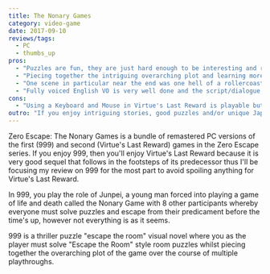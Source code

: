 ```yaml
---
title: The Nonary Games
category: video-game
date: 2017-09-10
reviews/tags:
  - PC
  - thumbs_up
pros:
  - "Puzzles are fun, they are just hard enough to be interesting and rewarding while not being frustrating."
  - "Piecing together the intriguing overarching plot and learning more about various the characters is very enjoyable."
  - "One scene in particular near the end was one hell of a rollercoaster that I won't be forgetting any time soon."
  - "Fully voiced English VO is very well done and the script/dialogue is well written."
cons:
  - "Using a Keyboard and Mouse in Virtue's Last Reward is playable but a little awkward, I'm assuming because the game was originally developed for the PSP whereas 999 was developed for the more PC-like (at least in terms of controls) DS."
outro: "If you enjoy intriguing stories, good puzzles and/or unique Japanese games then you can hardly go wrong with Zero Escape: The Nonary Games."
---
```


Zero Escape: The Nonary Games is a bundle of remastered PC versions of the first (999) and second (Virtue's Last Reward) games in the Zero Escape series. If you enjoy 999, then you'll enjoy Virtue's Last Reward because it is very good sequel that follows in the footsteps of its predecessor thus I'll be focusing my review on 999 for the most part to avoid spoiling anything for Virtue's Last Reward.

In 999, you play the role of Junpei, a young man forced into playing a game of life and death called the Nonary Game with 8 other participants whereby everyone must solve puzzles and escape from their predicament before the time's up, however not everything is as it seems.

999 is a thriller puzzle "escape the room" visual novel where you as the player must solve "Escape the Room" style room puzzles whilst piecing together the overarching plot of the game over the course of multiple playthroughs.
